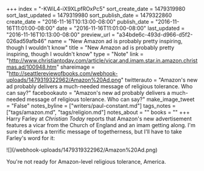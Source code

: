 +++
index = "-KWiL4-iX9XLpfROxPc5"
sort_create_date = 1479319980
sort_last_updated = 1479319980
sort_publish_date = 1479322860
create_date = "2016-11-16T10:13:00-08:00"
publish_date = "2016-11-16T11:01:00-08:00"
date = "2016-11-16T11:01:00-08:00"
last_updated = "2016-11-16T10:13:00-08:00"
preview_url = "a34bde6c-493d-d966-d5f2-026ad59afb46"
name = "New Amazon ad is probably pretty inspiring, though I wouldn't know"
title = "New Amazon ad is probably pretty inspiring, though I wouldn't know"
type = "Note"
link = "http://www.christiantoday.com/article/vicar.and.imam.star.in.amazon.christmas.ad/100948.htm"
shareimage = "http://seattlereviewofbooks.com/webhook-uploads/1479319322962/Amazon%20Ad.png"
twitterauto = "Amazon's new ad probably delivers a much-needed message of religious tolerance. Who can say?"
facebookauto = "Amazon's new ad probably delivers a much-needed message of religious tolerance. Who can say?"
make_image_tweet = "False"
notes_byline = ["writers/paul-constant.md"]
tags_notes = ["tags/amazon.md", "tags/religion.md"]
notes_about = ""
books = ""
+++
Harry Farley at *Christian Today* reports that Amazon's new advertisement features a vicar from the Church of England and an imam getting along. I'm sure it delivers a terrific message of togetherness, but I'll have to take Farley's word for it:

<p class="image">![](/webhook-uploads/1479319322962/Amazon%20Ad.png)</p>

You're not ready for Amazon-level religious tolerance, America.
